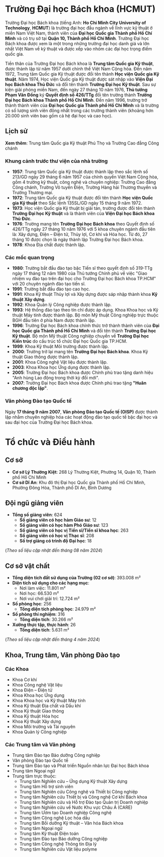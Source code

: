 # Trường Đại học Bách khoa (HCMUT)

Trường Đại học Bách khoa (tiếng Anh: **Ho Chi Minh City University of Technology**, **HCMUT**) là trường đại học đầu ngành về lĩnh vực kỹ thuật ở miền Nam Việt Nam, thành viên của **Đại học Quốc gia Thành phố Hồ Chí Minh** và có trụ sở tại **Quận 10, Thành phố Hồ Chí Minh**. Trường Đại học Bách khoa được xem là một trong những trường đại học danh giá và lớn nhất Việt Nam về kỹ thuật và được xếp vào nhóm các đại học trọng điểm quốc gia.

Tiền thân của Trường Đại học Bách khoa là **Trung tâm Quốc gia Kỹ thuật**, được thành lập từ năm 1957 dưới chính thể Việt Nam Cộng hòa. Đến năm 1972, Trung tâm Quốc gia Kỹ thuật được đổi tên thành **Học viện Quốc gia Kỹ thuật**. Năm 1974, Học viện Quốc gia Kỹ thuật được sát nhập vào **Viện Đại học Bách khoa Thủ Đức** và đổi tên thành **Trường Đại học Kỹ thuật**. Sau sự kiện giải phóng miền Nam, đến ngày 27 tháng 10 năm 1976, **Thủ tướng Phạm Văn Đồng** ký **Quyết định số 426/TTg** đổi tên trường thành **Trường Đại học Bách khoa Thành phố Hồ Chí Minh**. Đến năm 1996, trường trở thành thành viên của **Đại học Quốc gia Thành phố Hồ Chí Minh** và là trường có số lượng sinh viên đông nhất trong các trường thành viên (khoảng hơn 20.000 sinh viên bao gồm cả hệ đại học và cao học).

## Lịch sử

**Xem thêm**: Trung tâm Quốc gia Kỹ thuật Phú Thọ và Trường Cao đẳng Công chánh

### Khung cảnh trước thư viện của nhà trường

- **1957**: Trung tâm Quốc gia Kỹ thuật được thành lập theo sắc lệnh số 213/GD ngày 29 tháng 6 năm 1957 của chính quyền Việt Nam Cộng hòa, gồm 4 trường kỹ thuật, công nghệ và chuyên nghiệp: Trường Cao đẳng Công chánh, Trường Vô tuyến Điện, Trường Hàng hải Thương thuyền và Trường Thương mại.
- **1972**: Trung tâm Quốc gia Kỹ thuật được đổi tên thành **Học viện Quốc gia Kỹ thuật** theo Sắc lệnh 135SL/GD ngày 15 tháng 9 năm 1972.
- **1973**: Học viện Quốc gia Kỹ thuật bị giải tán, trường được đổi tên thành **Trường Đại học Kỹ thuật** và là thành viên của **Viện Đại học Bách khoa Thủ Đức**.
- **1976**: Trường mang tên **Trường Đại học Bách khoa** theo Quyết định số 426/TTg ngày 27 tháng 10 năm 1976 với 5 khoa chuyên ngành đầu tiên là: Xây dựng, Điện – Điện tử, Thủy lợi, Cơ khí và Hóa học. Từ đó, 27 tháng 10 được chọn là ngày thành lập Trường Đại học Bách khoa.
- **1978**: Khoa Địa chất được thành lập.

### Các mốc quan trọng

- **1980**: Trường bắt đầu đào tạo bậc Tiến sĩ theo quyết định số 319-TTg ngày 17 tháng 12 năm 1980 của Thủ tướng Chính phủ về việc "Giao nhiệm vụ đào tạo trên đại học cho Trường Đại học Bách khoa TP.HCM" với 20 chuyên ngành đào tạo tiến sĩ.
- **1991**: Trường bắt đầu đào tạo cao học.
- **1991**: Khoa Kỹ thuật Thủy lợi và Xây dựng được sáp nhập thành khoa **Kỹ thuật Xây dựng**.
- **1992**: Khoa Quản lý Công nghiệp được thành lập.
- **1993**: Hệ thống đào tạo theo tín chỉ được áp dụng. Khoa Khoa học và Kỹ thuật Máy tính được thành lập. Bộ môn Mỹ thuật Công nghiệp trực thuộc BGH đầu tiên ở phía Nam được thành lập.
- **1996**: Trường Đại học Bách khoa chính thức trở thành thành viên của **Đại học Quốc gia Thành phố Hồ Chí Minh** và đổi tên thành **Trường Đại học Kỹ thuật**. Bộ môn Mỹ thuật Công nghiệp chuyển về **Trường Đại học Kiến trúc** do cấu trúc tổ chức Đại học Quốc gia TP.HCM.
- **1999**: Khoa Kỹ thuật Môi trường được thành lập.
- **2000**: Trường trở lại mang tên **Trường Đại học Bách khoa**. Khoa Kỹ thuật Giao thông được thành lập.
- **2001**: Khoa Công nghệ Vật liệu được thành lập.
- **2003**: Khoa Khoa học Ứng dụng được thành lập.
- **2005**: Trường Đại học Bách khoa được Chính phủ trao tặng danh hiệu "Anh hùng Lao động trong thời kỳ đổi mới".
- **2007**: Trường Đại học Bách khoa được Chính phủ trao tặng **"Huân chương độc lập"**.

### Văn phòng Đào tạo Quốc tế

Ngày **17 tháng 9 năm 2007**, **Văn phòng Đào tạo Quốc tế (OISP)** được thành lập nhằm chuyên nghiệp hóa các hoạt động đào tạo quốc tế bậc đại học và sau đại học của Trường Đại học Bách khoa.

# Tổ chức và Điều hành

## Cơ sở

- **Cơ sở Lý Thường Kiệt**: 268 Lý Thường Kiệt, Phường 14, Quận 10, Thành phố Hồ Chí Minh
- **Cơ sở Dĩ An**: Khu đô thị Đại học Quốc gia Thành phố Hồ Chí Minh, Phường Đông Hòa, Thành phố Dĩ An, Bình Dương

## Đội ngũ giảng viên

- **Tổng số giảng viên**: 624
  - **Số giảng viên có học hàm Giáo sư**: 12
  - **Số giảng viên có học hàm Phó Giáo sư**: 123
  - **Số giảng viên có học vị Tiến sĩ/Tiến sĩ khoa học**: 263
  - **Số giảng viên có học vị Thạc sĩ**: 208
  - **Số trợ giảng có trình độ Đại học**: 18

(*Theo số liệu cập nhật đến tháng 08 năm 2024*)

## Cơ sở vật chất

- **Tổng diện tích đất sử dụng của Trường (02 cơ sở)**: 393.008 m²
- **Diện tích sử dụng cho các hạng mục**:
  - Nơi làm việc: 11.801 m²
  - Nơi học: 66.530 m²
  - Nơi vui chơi giải trí: 12.724 m²
- **Số phòng học**: 256
  - **Tổng diện tích phòng học**: 24.979 m²
- **Số phòng thí nghiệm**: 316
  - **Tổng diện tích**: 30.266 m²
- **Xưởng thực tập, thực hành**: 26
  - **Tổng diện tích**: 5.631 m²

(*Theo số liệu cập nhật đến tháng 4 năm 2024*)

## Khoa, Trung tâm, Văn phòng Đào tạo

### Các Khoa

- Khoa Cơ khí
- Khoa Công nghệ Vật liệu
- Khoa Điện – Điện tử
- Khoa Khoa học Ứng dụng
- Khoa Khoa học và Kỹ thuật Máy tính
- Khoa Kỹ thuật Địa chất và Dầu khí
- Khoa Kỹ thuật Giao thông
- Khoa Kỹ thuật Hóa học
- Khoa Kỹ thuật Xây dựng
- Khoa Môi trường và Tài nguyên
- Khoa Quản lý Công nghiệp

### Các Trung tâm và Văn phòng

- Trung tâm Đào tạo Bảo dưỡng Công nghiệp
- Văn phòng Đào tạo Quốc tế
- Trung tâm Đào tạo và Phát triển Nguồn nhân lực Đại học Bách khoa
- Trung tâm Ngoại ngữ
- Trung tâm trực thuộc:
  - Trung tâm Nghiên cứu – Ứng dụng Kỹ thuật Xây dựng
  - Trung tâm Hỗ trợ sinh viên
  - Trung tâm Nghiên cứu Công nghệ và Thiết bị Công nghiệp
  - Trung tâm Nghiên cứu Thiết bị và Công nghệ Cơ khí Bách khoa
  - Trung tâm Nghiên cứu và Hỗ trợ Đào tạo Quản trị Doanh nghiệp
  - Trung tâm Nghiên cứu về Nước Khu vực Châu Á (CARE)
  - Trung tâm Ươm tạo Doanh nghiệp Công nghệ
  - Trung tâm Công nghệ Lọc hóa dầu
  - Trung tâm Bồi dưỡng Kỹ thuật – Văn hóa Bách khoa
  - Trung tâm Ngoại ngữ
  - Trung tâm Kỹ thuật Điện toán
  - Trung tâm Đào tạo Bảo dưỡng Công nghiệp
  - Trung tâm Công nghệ Thông tin Địa lý
  - Trung tâm Nghiên cứu Vật liệu polyme
